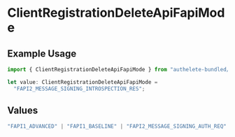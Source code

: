 # ClientRegistrationDeleteApiFapiMode

## Example Usage

```typescript
import { ClientRegistrationDeleteApiFapiMode } from "authelete-bundled/models/operations";

let value: ClientRegistrationDeleteApiFapiMode =
  "FAPI2_MESSAGE_SIGNING_INTROSPECTION_RES";
```

## Values

```typescript
"FAPI1_ADVANCED" | "FAPI1_BASELINE" | "FAPI2_MESSAGE_SIGNING_AUTH_REQ" | "FAPI2_MESSAGE_SIGNING_AUTH_RES" | "FAPI2_MESSAGE_SIGNING_INTROSPECTION_RES" | "FAPI2_SECURITY"
```
